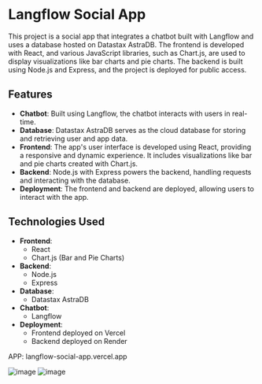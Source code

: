# Langflow Social App

This project is a social app that integrates a chatbot built with Langflow and uses a database hosted on Datastax AstraDB. The frontend is developed with React, and various JavaScript libraries, such as Chart.js, are used to display visualizations like bar charts and pie charts. The backend is built using Node.js and Express, and the project is deployed for public access.

## Features

- **Chatbot**: Built using Langflow, the chatbot interacts with users in real-time.
- **Database**: Datastax AstraDB serves as the cloud database for storing and retrieving user and app data.
- **Frontend**: The app's user interface is developed using React, providing a responsive and dynamic experience. It includes visualizations like bar and pie charts created with Chart.js.
- **Backend**: Node.js with Express powers the backend, handling requests and interacting with the database.
- **Deployment**: The frontend and backend are deployed, allowing users to interact with the app.

## Technologies Used

- **Frontend**:
  - React
  - Chart.js (Bar and Pie Charts)
- **Backend**:
  - Node.js
  - Express
- **Database**:
  - Datastax AstraDB
- **Chatbot**:
  - Langflow
- **Deployment**:
  - Frontend deployed on Vercel
  - Backend deployed on Render

APP: langflow-social-app.vercel.app

![image](https://github.com/user-attachments/assets/32605e71-c5d7-4b26-85f0-85d8653510fd)
![image](https://github.com/user-attachments/assets/18577957-00d3-4066-b497-0239563e8c49)

